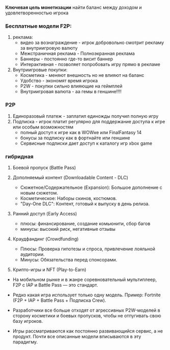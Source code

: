 
**Ключевая цель монетизации** найти баланс между доходом и удовлетворенностью игрока

### Бесплатные модели F2P:
1) реклама:
	- видео за вознаграждение - игрок добровольно смотрит рекламу за внутриигровую валюту
	- Межстраничная реклама - Полноэкранная реклама
	- Баннеры - постоянно где-то висит баннер
	- Интерактивная - позволяет попробовать игру прямо в рекламе
2) Внутриигровые покупки:
	- Косметика - меняют внешность но не влияют на баланс
	- Удобство - экономят время игрока
	- P2W - покупки сильно влияющие на геймплей
	- Внутриигровая валюта - аа гемы в геншине!!!!

### P2P

1) Единоразовый платеж - заплатил единожды получил полную игру
2) Подписка - игрок платит регулярно для поддержание доступа к игре или особым возможностям
	- полный доступ к игре как в WOWке или FinalFantasy 14
	- бонусы за подписку как в фортнайте или геншине 
	- Сервисные подписки дает доступ к каталогу игр xbox game 
### гибридная
1) Боевой пропуск (Battle Pass)
2) Дополняемый контент (Downloadable Content - DLC)
	- Сюжетное/Содержательное (Expansion): Большое дополнение с новым сюжетом.
	- Косметическое: Наборы скинов, костюмов.
	- "Day-One DLC": Контент, готовый к выпуску в день релиза.

3) Ранний доступ (Early Access)
	- плюсы: финансирование, создание комьюнити, сбор багов
	- минусы: высокий риск, негативные отзывы
4) Краудфандинг (Crowdfunding)
	- Плюсы: Проверка гипотезы и спроса, привлечение лояльной аудитории.
	- Минусы: Обязательства перед спонсорами.
5) Крипто-игры и NFT (Play-to-Earn)


- На мобильном рынке и в жанре соревновательный мультиплеер, F2P с IAP и Battle Pass — это стандарт.

- Редко какая игра использует только одну модель. Пример: Fortnite (F2P + IAP + Battle Pass + Подписка Crew).

- Разработчики все больше отходят от агрессивных P2W-моделей в сторону косметики и боевых пропусков, чтобы не отпугивать свою базу игроков.

- Игры рассматриваются как постоянно развивающийся сервис, а не продукт. Почти все описанные модели вписываются в эту парадигму.